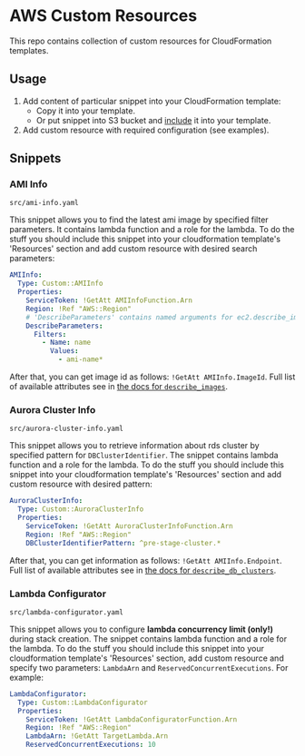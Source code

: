 # AWS Custom Resources

This repo contains collection of custom resources for CloudFormation templates.

## Usage

1. Add content of particular snippet into your CloudFormation template:
    - Copy it into your template.
    - Or put snippet into S3 bucket and [include][1] it into your template.
1. Add custom resource with required configuration (see examples).

## Snippets

### AMI Info

`src/ami-info.yaml`

This snippet allows you to find the latest ami image by specified filter
parameters. It contains lambda function and a role for the lambda. To do the
stuff you should include this snippet into your cloudformation template's
'Resources' section and add custom resource with desired search parameters:

```yaml
AMIInfo:
  Type: Custom::AMIInfo
  Properties:
    ServiceToken: !GetAtt AMIInfoFunction.Arn
    Region: !Ref "AWS::Region"
    # 'DescribeParameters' contains named arguments for ec2.describe_images function
    DescribeParameters:
      Filters:
        - Name: name
          Values:
            - ami-name*
```

After that, you can get image id as follows: `!GetAtt AMIInfo.ImageId`.
Full list of available attributes see in [the docs for `describe_images`][2].

### Aurora Cluster Info

`src/aurora-cluster-info.yaml`

This snippet allows you to retrieve information about rds cluster by
specified pattern for `DBClusterIdentifier`. The snippet contains lambda
function and a role for the lambda. To do the stuff you should include this
snippet into your cloudformation template's 'Resources' section and add
custom resource with desired pattern:

```yaml
AuroraClusterInfo:
  Type: Custom::AuroraClusterInfo
  Properties:
    ServiceToken: !GetAtt AuroraClusterInfoFunction.Arn
    Region: !Ref "AWS::Region"
    DBClusterIdentifierPattern: ^pre-stage-cluster.*
```

After that, you can get information as follows: `!GetAtt AMIInfo.Endpoint`.
Full list of available attributes see in [the docs for `describe_db_clusters`][3].

### Lambda Configurator

`src/lambda-configurator.yaml`

This snippet allows you to configure **lambda concurrency limit (only!)** during stack
creation. The snippet contains lambda function and a role for the lambda. To
do the stuff you should include this snippet into your cloudformation
template's 'Resources' section, add custom resource and specify two
parameters: `LambdaArn` and `ReservedConcurrentExecutions`. For example:

```yaml
LambdaConfigurator:
  Type: Custom::LambdaConfigurator
  Properties:
    ServiceToken: !GetAtt LambdaConfiguratorFunction.Arn
    Region: !Ref "AWS::Region"
    LambdaArn: !GetAtt TargetLambda.Arn
    ReservedConcurrentExecutions: 10
```

[1]: http://docs.aws.amazon.com/AWSCloudFormation/latest/UserGuide/create-reusable-transform-function-snippets-and-add-to-your-template-with-aws-include-transform.html
[2]: http://boto3.readthedocs.io/en/latest/reference/services/ec2.html#EC2.Client.describe_images
[3]: http://boto3.readthedocs.io/en/latest/reference/services/rds.html#RDS.Client.describe_db_clusters